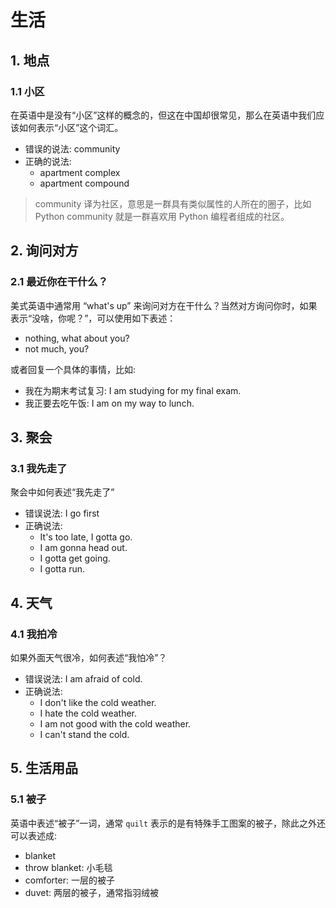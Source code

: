 # 生活

<show-structure depth="3"/>


## 1. 地点

### 1.1 小区

在英语中是没有“小区”这样的概念的，但这在中国却很常见，那么在英语中我们应该如何表示“小区”这个词汇。

- 错误的说法: community
- 正确的说法: 
  - apartment complex
  - apartment compound

> community 译为社区，意思是一群具有类似属性的人所在的圈子，比如 Python community 就是一群喜欢用 Python 编程者组成的社区。


## 2. 询问对方

### 2.1 最近你在干什么？

美式英语中通常用 “what's up” 来询问对方在干什么？当然对方询问你时，如果表示“没啥，你呢？”，可以使用如下表述：

- nothing, what about you?
- not much, you?

或者回复一个具体的事情，比如:
- 我在为期末考试复习: I am studying for my final exam.
- 我正要去吃午饭: I am on my way to lunch.


## 3. 聚会

### 3.1 我先走了

聚会中如何表述“我先走了”

- 错误说法: I go first
- 正确说法:
  - It's too late, I gotta go.
  - I am gonna head out.
  - I gotta get going.
  - I gotta run.


## 4. 天气

### 4.1 我拍冷

如果外面天气很冷，如何表述“我怕冷”？

- 错误说法: I am afraid of cold.
- 正确说法:
  - I don't like the cold weather.
  - I hate the cold weather.
  - I am not good with the cold weather.
  - I can't stand the cold.


## 5. 生活用品

### 5.1 被子

英语中表述“被子”一词，通常 `quilt` 表示的是有特殊手工图案的被子，除此之外还可以表述成:
- blanket
- throw blanket: 小毛毯
- comforter: 一层的被子
- duvet: 两层的被子，通常指羽绒被